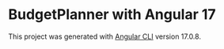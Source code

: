 # BudgetPlanner with Angular 17

This project was generated with [Angular CLI](https://github.com/angular/angular-cli) version 17.0.8.
